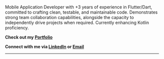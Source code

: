 Mobile Application Developer with +3 years of experience in Flutter/Dart, committed to crafting clean, testable, and maintainable code. Demonstrates strong team collaboration capabilities, alongside the capacity to independently drive projects when required. Currently enhancing Kotlin proficiency.

**Check out my [Portfolio](https://furkansoylemez.github.io/)**

**Connect with me via [LinkedIn](https://www.linkedin.com/in/furkan-soylemez/) or [Email](mailto:furkansoylemez@outlook.com)**

---
